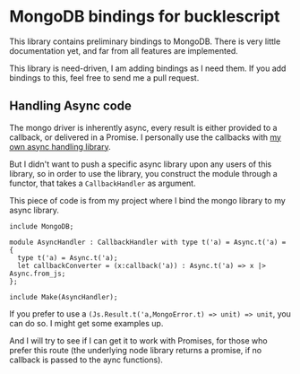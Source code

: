 # MongoDB bindings for bucklescript

This library contains preliminary bindings to MongoDB. There is very little
documentation yet, and far from all features are implemented.

This library is need-driven, I am adding bindings as I need them. If you add
bindings to this, feel free to send me a pull request.

## Handling Async code

The mongo driver is inherently async, every result is either provided to a
callback, or delivered in a Promise. I personally use the callbacks with [my own
async handling library](https://github.com/PeteProgrammer/resync).

But I didn't want to push a specific async library upon any users of this
library, so in order to use the library, you construct the module through a
functor, that takes a `CallbackHandler` as argument.

This piece of code is from my project where I bind the mongo library to my async
library.

```
include MongoDB;

module AsyncHandler : CallbackHandler with type t('a) = Async.t('a) = {
  type t('a) = Async.t('a);
  let callbackConverter = (x:callback('a)) : Async.t('a) => x |> Async.from_js;
};

include Make(AsyncHandler);
```

If you prefer to use a `(Js.Result.t('a,MongoError.t) => unit) => unit`, you can
do so. I might get some examples up.

And I will try to see if I can get it to work with Promises, for those who
prefer this route (the underlying node library returns a promise, if no callback
is passed to the aync functions).
